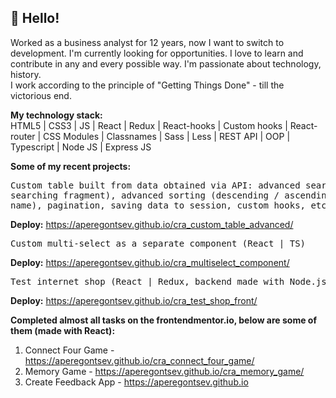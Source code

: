 ## 👋 Hello!

Worked as a business analyst for 12 years, now I want to switch to development.
I'm currently looking for opportunities. I love to learn and contribute in any and every possible way. I'm passionate about technology, history.</br>
I work according to the principle of "Getting Things Done" - till the victorious end.</br>

<b>My technology stack:</b></br>
HTML5 | CSS3 | JS | React | Redux | React-hooks | Custom hooks | React-router | CSS Modules | Classnames | Sass | Less | REST API | OOP | Typescript | Node JS | Express JS</br>

<b>Some of my recent projects:</b>
<pre>Custom table built from data obtained via API: advanced search (highlighting of the 
searching fragment), advanced sorting (descending / ascending by clicking on the column 
name), pagination, saving data to session, custom hooks, etc. (React)</pre>
<b>   Deploy:</b> https://aperegontsev.github.io/cra_custom_table_advanced/
<pre>Custom multi-select as a separate component (React | TS)</pre>
<b>   Deploy:</b> https://aperegontsev.github.io/cra_multiselect_component/
<pre>Test internet shop (React | Redux, backend made with Node.js | Express | MySQL)</pre>
<b>   Deploy:</b> https://aperegontsev.github.io/cra_test_shop_front/</br>

<b>Completed almost all tasks on the frontendmentor.io, below are some of them (made with 
React):</b>
1) Connect Four Game - https://aperegontsev.github.io/cra_connect_four_game/
2) Memory Game - https://aperegontsev.github.io/cra_memory_game/
3) Create Feedback App - https://aperegontsev.github.io
